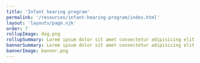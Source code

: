 ```yaml
---
title: 'Infant hearing program'
permalink: '/resources/infant-hearing-program/index.html'
layout: 'layouts/page.njk'
order: 7
rollupImage: dog.png
rollupSummary: Lorem ipsum dolor sit amet consectetur adipisicing elit.
bannerSummary: Lorem ipsum dolor sit amet consectetur adipisicing elit.
bannerImage: banner.png
---
```

